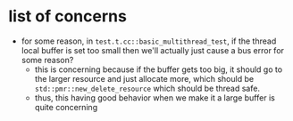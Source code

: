 # list of concerns

- for some reason, in `test.t.cc::basic_multithread_test`, if the thread local buffer is set too small then we'll actually just cause a bus error for some reason?
  - this is concerning because if the buffer gets too big, it should go to the larger resource and just allocate more, which should be `std::pmr::new_delete_resource` which should be thread safe.
  - thus, this having good behavior when we make it a large buffer is quite concerning
